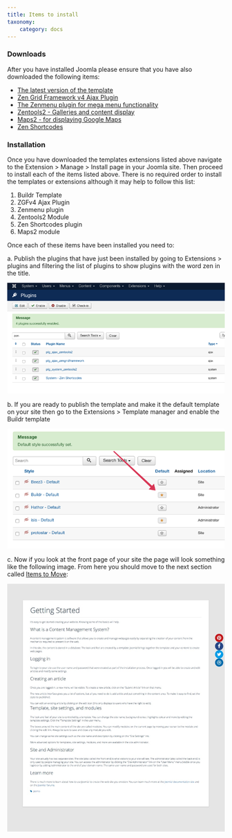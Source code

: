 ```yaml
---
title: Items to install
taxonomy:
    category: docs
---
```


### Downloads
After you have installed Joomla please ensure that you have also downloaded the following items:


- <a href="http://www.joomlabamboo.com/downloads/template-downloads?param=buildr">The latest version of the template</a>
- <a href="http://www.joomlabamboo.com/download-document/717-zen-grid-framework-ajax-plugin">Zen Grid Framework v4 Ajax Plugin</a>
- <a href="http://joomlabamboo.com/index.php?option=com_docman&task=doc_download&gid=694&Itemid=">The Zenmenu plugin for mega menu functionality</a>
- <a href="http://joomlabamboo.com/index.php?option=com_docman&task=doc_download&gid=706&Itemid=">Zentools2 - Galleries and content display</a>
- <a href="http://joomlabamboo.com/index.php?option=com_docman&task=doc_download&gid=677&Itemid=">Maps2 - for displaying Google Maps</a>
- <a href="http://joomlabamboo.com/index.php?option=com_docman&task=doc_download&gid=695&Itemid=">Zen Shortcodes</a>


### Installation

Once you have downloaded the templates extensions listed above navigate to the Extension > Manage > Install page in your Joomla site. Then proceed to install each of the items listed above. There is no required order to install the templates or extensions although it may help to follow this list:

1. Buildr Template
2. ZGFv4 Ajax Plugin
3. Zenmenu plugin
4. Zentools2 Module
5. Zen Shortcodes plugin
6. Maps2 module

Once each of these items have been installed you need to:

a. Publish the plugins that have just been installed by going to Extensions > plugins and filtering the list of plugins to show plugins with the word zen in the title.

![Publish Zen Plugins](zen-plugins.png 'Zen Plugins')

b. If you are ready to publish the template and make it the default template on your site then go to the Extensions > Template manager and enable the Buildr template

![Publish Template](publish-template.png 'Publish Template')

c. Now if you look at the front page of your site the page will look something like the following image. From here you should move to the next section called [Items to Move](../items-to-move):

![Publish Template](blank.jpg 'Fresh Start')